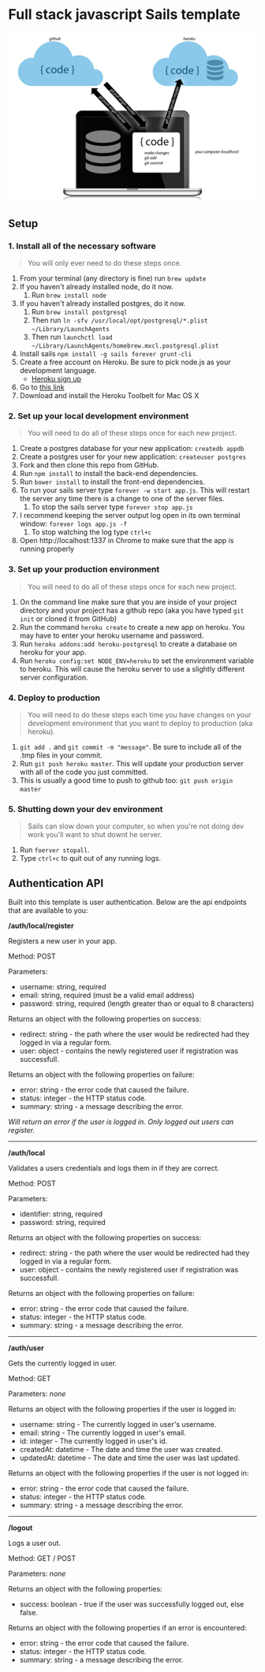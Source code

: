 # Full stack javascript Sails template

![overview diagram](/development-heroku.jpg)

## Setup

### 1. Install all of the necessary software

> You will only ever need to do these steps once.

1. From your terminal (any directory is fine) run `brew update`
2. If you haven't already installed node, do it now.
	1. Run `brew install node`
3. If you haven't already installed postgres, do it now.
	1. Run `brew install postgresql`
	2. Then run `ln -sfv /usr/local/opt/postgresql/*.plist ~/Library/LaunchAgents`
	3. Then run `launchctl load ~/Library/LaunchAgents/homebrew.mxcl.postgresql.plist`
4. Install sails `npm install -g sails forever grunt-cli`
5. Create a free account on Heroku. Be sure to pick node.js as your development language.
	* [Heroku sign up](https://signup.heroku.com/dc)
6. Go to [this link](https://devcenter.heroku.com/articles/getting-started-with-nodejs#set-up)
7. Download and install the Heroku Toolbelt for Mac OS X

### 2. Set up your local development environment

> You will need to do all of these steps once for each new project.

1. Create a postgres database for your new application: `createdb appdb`
2. Create a postgres user for your new application: `createuser postgres`
3. Fork and then clone this repo from GitHub.
4. Run `npm install` to install the back-end dependencies.
5. Run `bower install` to install the front-end dependencies. 
6. To run your sails server type `forever -w start app.js`. This will restart the server any time there is a change to one of the server files.
	1. To stop the sails server type `forever stop app.js`
7. I recommend keeping the server output log open in its own terminal window: `forever logs app.js -f`
	1. To stop watching the log type `ctrl+c`
8. Open http://localhost:1337 in Chrome to make sure that the app is running properly

### 3. Set up your production environment

> You will need to do all of these steps once for each new project.

1. On the command line make sure that you are inside of your project directory and your project has a github repo (aka you have typed `git init` or cloned it from GitHub)
2. Run the command `heroku create` to create a new app on heroku. You may have to enter your heroku username and password.
3. Run `heroku addons:add heroku-postgresql` to create a database on heroku for your app.
4. Run `heroku config:set NODE_ENV=heroku` to set the environment variable to heroku. This will cause the heroku server to use a slightly different server configuration.

### 4. Deploy to production

> You will need to do these steps each time you have changes on your development environment that you want to deploy to production (aka heroku).

1. `git add .` and `git commit -m "message"`. Be sure to include all of the .tmp files in your commit.
4. Run `git push heroku master`. This will update your production server with all of the code you just committed.
5. This is usually a good time to push to github too: `git push origin master`

### 5. Shutting down your dev environment

> Sails can slow down your computer, so when you're not doing dev work you'll want to shut downt he server.

1. Run `foerver stopall`.
2. Type `ctrl+c` to quit out of any running logs.

## Authentication API

Built into this template is user authentication. Below are the api endpoints that are available to you:

**/auth/local/register**

Registers a new user in your app.

Method: POST

Parameters:

 - username: string, required
 - email: string, required (must be a valid email address)
 - password: string, required (length greater than or equal to 8 characters)

Returns an object with the following properties on success:

 - redirect: string - the path where the user would be redirected had they logged in via a regular form.
 - user: object - contains the newly registered user if registration was successfull.

Returns an object with the following properties on failure:

 - error: string - the error code that caused the failure.
 - status: integer - the HTTP status code.
 - summary: string - a message describing the error.

*Will return an error if the user is logged in. Only logged out users can register.*

- - -

**/auth/local**

Validates a users credentials and logs them in if they are correct.

Method: POST

Parameters:

 - identifier: string, required
 - password: string, required

Returns an object with the following properties on success:

 - redirect: string - the path where the user would be redirected had they logged in via a regular form.
 - user: object - contains the newly registered user if registration was successfull.

Returns an object with the following properties on failure:

 - error: string - the error code that caused the failure.
 - status: integer - the HTTP status code.
 - summary: string - a message describing the error.

- - - 

**/auth/user**

Gets the currently logged in user.

Method: GET

Parameters: *none*

Returns an object with the following properties if the user is logged in:
	
 - username: string - The currently logged in user's username.
 - email: string - The currently logged in user's email.
 - id: integer - The currently logged in user's id.
 - createdAt: datetime - The date and time the user was created.
 - updatedAt: datetime - The date and time the user was last updated.

Returns an object with the following properties if the user is not logged in:

 - error: string - the error code that caused the failure.
 - status: integer - the HTTP status code.
 - summary: string - a message describing the error.

- - - 

**/logout**

Logs a user out.

Method: GET / POST

Parameters: *none*

Returns an object with the following properties:

 - success: boolean - true if the user was successfully logged out, else false.

Returns an object with the following properties if an error is encountered:

 - error: string - the error code that caused the failure.
 - status: integer - the HTTP status code.
 - summary: string - a message describing the error.